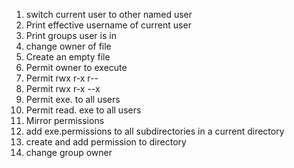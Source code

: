 1. switch current user to other named user
2. Print effective username of current user
3. Print groups user is in
4. change owner of file
5. Create an empty file
6. Permit owner to execute
7. Permit rwx r-x r--
8. Permit rwx r-x --x
9. Permit exe. to all users
10. Permit read. exe to all users
11. Mirror permissions
12. add exe.permissions to all subdirectories in a current directory
13. create and add permission to directory
14. change group owner
